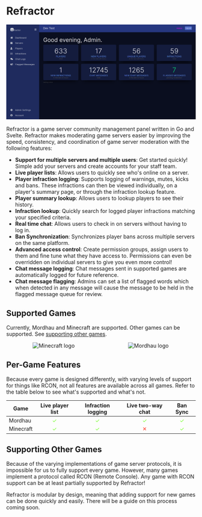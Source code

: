 # Refractor

![Refractor home page](/images/refractor.png)

Refractor is a game server community management panel written in Go and Svelte. Refractor makes moderating game servers easier by improving the speed, consistency, and coordination of game server moderation with the following features:

-   **Support for multiple servers and multiple users**: Get started quickly! Simple add your servers and create accounts for your staff team.
-   **Live player lists**: Allows users to quickly see who's online on a server.
-   **Player infraction logging**: Supports logging of warnings, mutes, kicks and bans. These infractions can then be viewed individually, on a player's summary page, or through the infraction lookup feature.
-   **Player summary lookup**: Allows users to lookup players to see their history.
-   **Infraction lookup**: Quickly search for logged player infractions matching your specified criteria.
-   **Real time chat**: Allows users to check in on servers without having to log in.
-   **Ban Synchronization**: Synchronizes player bans across multiple servers on the same platform.
-   **Advanced access control**: Create permission groups, assign users to them and fine tune what they have access to. Permissions can even be overridden on individual servers to give you even more control!
-   **Chat message logging**: Chat messages sent in supported games are automatically logged for future reference.
-   **Chat message flagging**: Admins can set a list of flagged words which when detected in any message will cause the message to be held in the flagged message queue for review.

## Supported Games

Currently, Mordhau and Minecraft are supported. Other games can be supported. See [supporting other games](/#supporting-other-games).

<div class="game-images">
    <img src="https://www.minecraft.net/etc.clientlibs/minecraft/clientlibs/main/resources/img/header/Minecraft_Core-Logo.png" alt="Minecraft logo" />
    <img src="https://mordhau.com/static/img/mordhau.59ce5187cf5a.png" alt="Mordhau logo" />
</div>

<style>
    .game-images {
        display: grid;
        grid-template-columns: 1fr 1fr;
        place-items: center;
    }

    .game-images img {
        max-height: 100px;
        width: auto;
    }
</style>

## Per-Game Features

Because every game is designed differently, with varying levels of support for things like RCON, not all features are available across all games. Refer to the table below to see what's supported and what's not.

| Game      | Live player list      | Infraction logging    | Live two-way chat     | Ban Sync              |
| --------- | --------------------- | --------------------- | --------------------- | --------------------- |
| Mordhau   | <span class="check"/> | <span class="check"/> | <span class="check"/> | <span class="check"/> |
| Minecraft | <span class="check"/> | <span class="check"/> | <span class="x"/>     | <span class="check"/> |

<style>
    span.check::after {
        display: inline-block;
        width: 100%;
        text-align: center;
        content: "✓";
        color: #74ff29;
    }

    span.x::after {
        display: inline-block;
        width: 100%;
        text-align: center;
        content: "✕";
        color: #ff3e29;
    }
</style>

## Supporting Other Games

Because of the varying implementations of game server protocols, it is impossible for us to fully support every game. However, many games implement a protocol called RCON (Remote Console). Any game with RCON support can be at least partially supported by Refractor!

Refractor is modular by design, meaning that adding support for new games can be done quickly and easily. There will be a guide on this process coming soon.
